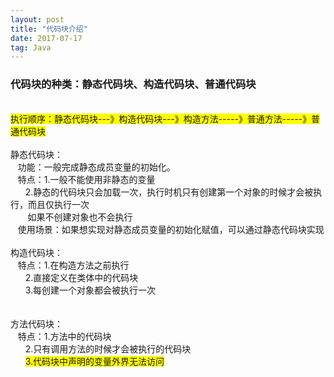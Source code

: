 ```yaml
---
layout: post
title: "代码块介绍"
date: 2017-07-17   
tag: Java 
---
```


### 代码块的种类：静态代码块、构造代码块、普通代码块<br>

<br>
<font style="background-color:Yellow">执行顺序：静态代码块---》构造代码块---》构造方法-----》普通方法-----》普通代码块</font><br>
<br>
静态代码块：<br>
   功能：一般完成静态成员变量的初始化。<br>
&nbsp; &nbsp;特点：1.一般不能使用非静态的变量<br>
&nbsp; &nbsp;&nbsp; &nbsp;2.静态的代码块只会加载一次，执行时机只有创建第一个对象的时候才会被执行，而且仅执行一次<br>
&nbsp; &nbsp;&nbsp; &nbsp; 如果不创建对象也不会执行<br>
&nbsp; &nbsp;使用场景：如果想实现对静态成员变量的初始化赋值，可以通过静态代码块实现<br>
<br>
构造代码块：<br>
&nbsp; &nbsp;特点：1.在构造方法之前执行<br>
&nbsp; &nbsp;&nbsp; &nbsp;2.直接定义在类体中的代码块<br>
&nbsp; &nbsp;&nbsp; &nbsp;3.每创建一个对象都会被执行一次<br>
<br>
<br>
方法代码块：<br>
&nbsp; &nbsp;特点：1.方法中的代码块<br>
&nbsp; &nbsp;&nbsp; &nbsp;2.只有调用方法的时候才会被执行的代码块<br>
&nbsp; &nbsp;&nbsp; &nbsp;<font style="background-color:Yellow">3.代码块中声明的变量外界无法访问</font><br>
<br>